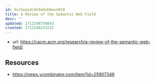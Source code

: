 ```yaml
---
id: 5vlhoqsdi9n9a6nb8wun0t8
title: A Review of the Semantic Web Field
desc: ''
updated: 1712248750843
created: 1712248243232
---
```


- url: https://cacm.acm.org/research/a-review-of-the-semantic-web-field/

## Resources

- https://news.ycombinator.com/item?id=25907346